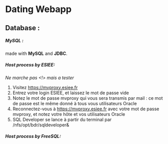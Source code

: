 # Dating Webapp




## Database : 

##### MySQL : 
made with **MySQL** and **JDBC**.

##### Host process by **ESIEE**: 
*Ne marche pas <!> mais a tester*
1. Visitez https://mvproxy.esiee.fr
2. Entrez votre login ESIEE, et laissez le mot de passe vide
3. Notez le mot de passe mvproxy qui vous sera transmis par mail : ce mot de passe est
   le même donné à tous vous utilisateurs Oracle
4. Reconnectez-vous à https://mvproxy.esiee.fr avec votre mot de passe mvproxy, et
   notez votre hôte et vos utilisateurs Oracle
5. SQL Developer se lance à partir du terminal par /nfs/opt/bdr/sqldeveloper&


##### Host process by **FreeSQL**: 

